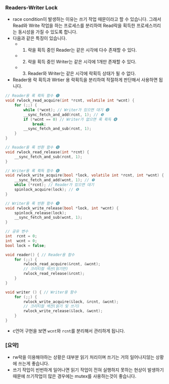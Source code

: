 ### Readers-Writer Lock
- race condition이 발생하는 이유는 쓰기 작업 때문이라고 할 수 있습니다. 그래서 Read와 Write 작업을 하는 프로세스를 분리하여 Read락을 획득한 프로세스끼리는 동시성을 가질 수 있도록 합니다.
- 다음과 같은 특징이 있습니다.
  - 1. 락을 획득 중인 Reader는 같은 시각에 다수 존재할 수 있다.
  - 2. 락을 획득 중인 Writer는 같은 시각에 1개만 존재할 수 있다.
  - 3. Reader와 Writer는 같은 시각에 락획득 상태가 될 수 없다.
- Reader용 락 획득과 Wrtier 용 락획득을 분리하여 적절하게 판단해서 사용하면 됩니다.
```c
// Reader용 록 획득 함수 ❶
void rwlock_read_acquire(int *rcnt, volatile int *wcnt) {
    for (;;) {
        while (*wcnt); // Writer가 있으면 대기 ❷
        __sync_fetch_and_add(rcnt, 1); // ❸
        if (*wcnt == 0) // Writer가 없으면 록 획득 ❹
            break;
        __sync_fetch_and_sub(rcnt, 1);
    }
}

// Reader용 록 반환 함수 ❺
void rwlock_read_release(int *rcnt) {
    __sync_fetch_and_sub(rcnt, 1);
}

// Writer용 록 획득 함수 ❻
void rwlock_write_acquire(bool *lock, volatile int *rcnt, int *wcnt) {
    __sync_fetch_and_add(wcnt, 1); // ❼
    while (*rcnt); // Reader가 있으면 대기
    spinlock_acquire(lock); // ❽
}

// Writer용 록 반환 함수 ❾
void rwlock_write_release(bool *lock, int *wcnt) {
    spinlock_release(lock);
    __sync_fetch_and_sub(wcnt, 1);
}

// 공유 변수
int  rcnt = 0;
int  wcnt = 0;
bool lock = false;

void reader() { // Reader용 함수
    for (;;) {
        rwlock_read_acquire(&rcnt, &wcnt);
        // 크리티컬 섹션(읽기만)
        rwlock_read_release(&rcnt);
    }
}

void writer () { // Writer용 함수
    for (;;) {
        rwlock_write_acquire(&lock, &rcnt, &wcnt);
        // 크리티컬 섹션(읽기 및 쓰기)
        rwlock_write_release(&lock, &wcnt);
    }
}
```
- c언어 구현을 보면 `wcnt`와 `rcnt`를 분리해서 관리하게 됩니다.
### [요약]
- rw락을 이용해야하는 상황은 대부분 읽기 처리이며 쓰기는 거의 일어나지않는 상황에 쓰는게 좋습니다.
- 쓰기 작업이 빈번하게 일어나면 읽기 작업이 전혀 실행하지 못하는 현상이 발생하기 때문에 쓰기작업이 많은 경우에는 mutex를 사용하는것이 좋습니다.